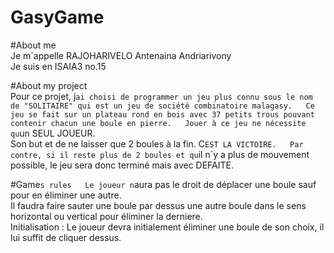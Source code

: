 # GasyGame

#About me  
Je m`appelle RAJOHARIVELO Antenaina Andriarivony  
Je suis en ISAIA3 no.15  
  
#About my project  
Pour ce projet, j`ai choisi de programmer un jeu plus connu sous le nom de "SOLITAIRE" qui est un jeu de société combinatoire malagasy.  
Ce jeu se fait sur un plateau rond en bois avec 37 petits trous pouvant contenir chacun une boule en pierre.  
Jouer à ce jeu ne nécessite qu`un SEUL JOUEUR.  
Son but et de ne laisser que 2 boules à la fin. C`EST LA VICTOIRE.  
Par contre, si il reste plus de 2 boules et qu`il n`y a plus de mouvement possible, le jeu sera donc terminé mais avec DEFAITE.
   
#Game`s rules  
   Le joueur n`aura pas le droit de déplacer une boule sauf pour en éliminer une autre.  
   Il faudra faire sauter une boule par dessus une autre boule dans le sens horizontal ou vertical pour éliminer la derniere.  
   Initialisation : Le joueur devra initialement éliminer une boule de son choix, il lui suffit de cliquer dessus.   
   
